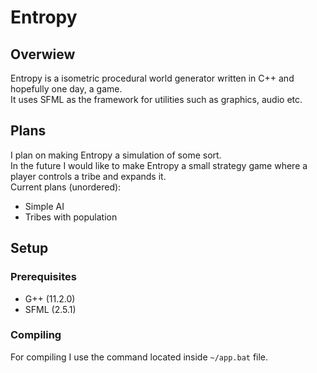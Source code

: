# Entropy
## Overwiew
Entropy is a isometric procedural world generator written in C++ and hopefully one day, a game.\
It uses SFML as the framework for utilities such as graphics, audio etc.

## Plans
I plan on making Entropy a simulation of some sort.\
In the future I would like to make Entropy a small strategy game where a player controls a tribe and expands it.\
Current plans (unordered):
- Simple AI
- Tribes with population

## Setup
### Prerequisites
- G++ (11.2.0)
- SFML (2.5.1)

### Compiling
For compiling I use the command located inside `~/app.bat` file.